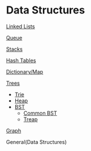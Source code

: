 # Data Structures

[Linked Lists](https://github.com/unboagable/software-engineering-roadmap/blob/master/computer%20science%20review/Data%20Structures/Linked%20Lists/Linked%20Lists.md)

[Queue](https://github.com/unboagable/software-engineering-roadmap/blob/master/computer%20science%20review/Data%20Structures/Queues/Queues.md)

[Stacks](https://github.com/unboagable/software-engineering-roadmap/blob/master/computer%20science%20review/Data%20Structures/Stacks/Stacks.md)

[Hash Tables](https://github.com/unboagable/software-engineering-roadmap/blob/master/computer%20science%20review/Data%20Structures/Hash%20Tables/Hash%20Tables.md)

[Dictionary/Map](https://github.com/unboagable/software-engineering-roadmap/blob/master/computer%20science%20review/Data%20Structures/Dictionary-Map/Dictionary%20-%20Map.md)

[Trees](https://github.com/unboagable/software-engineering-roadmap/blob/master/computer%20science%20review/Data%20Structures/Trees/Trees.md)

* [Trie](https://github.com/unboagable/software-engineering-roadmap/blob/master/computer%20science%20review/Data%20Structures/Trees/Tries/Tries.md)
* [Heap](https://github.com/unboagable/software-engineering-roadmap/blob/master/computer%20science%20review/Data%20Structures/Trees/Heap/Heap.md)
* [BST](https://github.com/unboagable/software-engineering-roadmap/blob/master/computer%20science%20review/Data%20Structures/Trees/Binary%20Search%20Tree/Binary%20Search%20Trees.md)
  * [Common BST]()
  * [Treap](https://github.com/unboagable/software-engineering-roadmap/blob/master/computer%20science%20review/Data%20Structures/Trees/Binary%20Search%20Tree/Treap/Treap.md)

[Graph](https://github.com/unboagable/software-engineering-roadmap/blob/master/computer%20science%20review/Data%20Structures/Graph/Graph.md)

General(Data Structures)
